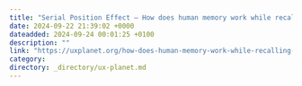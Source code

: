 ```yaml
---
title: "Serial Position Effect — How does human memory work while recalling?"
date: 2024-09-22 21:39:02 +0000
dateadded: 2024-09-24 00:01:25 +0100
description: ""
link: "https://uxplanet.org/how-does-human-memory-work-while-recalling-669256c15bc5?source=rss----819cc2aaeee0---4"
category:
directory: _directory/ux-planet.md
---
```

